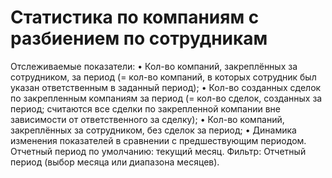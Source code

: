 # Статистика по компаниям с разбиением по сотрудникам
Отслеживаемые показатели:
• Кол-во компаний, закреплённых за сотрудником, за период (= кол-во компаний, в которых сотрудник был указан ответственным в заданный период);
• Кол-во созданных сделок по закрепленным компаниям за период (= кол-во сделок, созданных за период; считаются все сделки по закрепленной компании вне зависимости от ответственного за сделку);
• Кол-во компаний, закреплённых за сотрудником, без сделок за период;
• Динамика изменения показателей в сравнении с предшествующим периодом. Отчетный период по умолчанию: текущий месяц.
Фильтр: Отчетный период (выбор месяца или диапазона месяцев).
